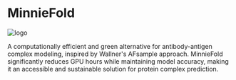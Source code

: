 # MinnieFold

<img src="fig.png" alt="logo" /> 

A computationally efficient and green alternative for antibody-antigen complex modeling, inspired by Wallner's AFsample approach. MinnieFold significantly reduces GPU hours while maintaining model accuracy, making it an accessible and sustainable solution for protein complex prediction.
